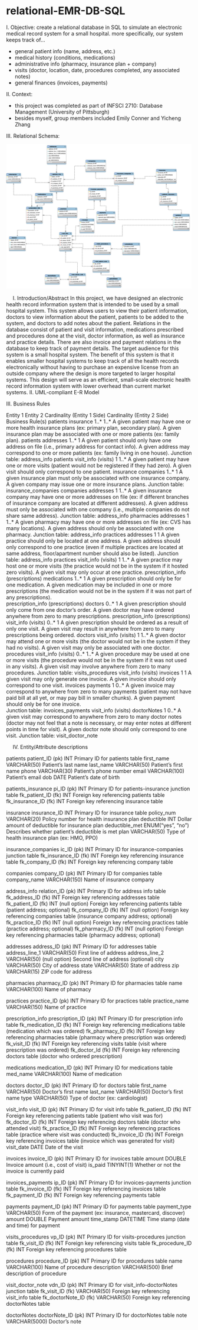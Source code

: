 # relational-EMR-DB-SQL

I. Objective: create a relational database in SQL to simulate an electronic medical record system for a small hospital. more specifically, our system keeps track of... 
- general patient info (name, address, etc.)
- medical history (conditions, medications)
- administrative info (pharmacy, insurance plan + company) 
- visits (doctor, location, date, procedures completed, any associated notes)
- general finances (invoices, payments) 

II. Context: 
- this project was completed as part of INFSCI 2710: Database Management (University of Pittsburgh) 
- besides myself, group members included Emily Conner and Yicheng Zhang

III. Relational Schema: 

![test](EMR-relational-diagram.jpg)

 
I.	Introduction/Abstract
In this project, we have designed an electronic health record information system that is intended to be used by a small hospital system. This system allows users to view their patient information, doctors to view information about the patient, patients to be added to the system, and doctors to add notes about the patient. Relations in the database consist of patient and visit information, medications prescribed and procedures done at the visit, doctor information, as well as insurance and practice details. There are also invoice and payment relations in the database to keep track of payment details.
	The target audience for this system is a small hospital system. The benefit of this system is that it enables smaller hospital systems to keep track of all the health records electronically without having to purchase an expensive license from an outside company where the design is more targeted to larger hospital systems. This design will serve as an efficient, small-scale electronic health record information system with lower overhead than current market systems.
II.	UML-compliant E-R Model
 
III.	Business Rules

Entity 1	Entity 2	Cardinality (Entity 1 Side)	Cardinality (Entity 2 Side)	Business Rule(s)
patients	insurance	1..*	1..*	A given patient may have one or more health insurance plans (ex: primary plan, secondary plan). A given insurance plan may be associated with one or more patients (ex: family plan).
patients	addresses	1..*	1	A given patient should only have one address on file (i.e., primary address for contact info). A given address may correspond to one or more patients (ex: family living in one house). 
Junction table: address_info
patients	visit_info (visits)	1	1..*	A given patient may have one or more visits (patient would not be registered if they had zero). A given visit should only correspond to one patient. 
insurance	companies	1..*	1	A given insurance plan must only be associated with one insurance company. A given company may issue one or more insurance plans. 
Junction table: insurance_companies
companies	addresses	1	1..*	A given insurance company may have one or more addresses on file (ex: if different branches of insurance company are located at different addresses). A given address must only be associated with one company (i.e., multiple companies do not share same address). 
Junction table: address_info
pharmacies	addresses	1	1..*	A given pharmacy may have one or more addresses on file (ex: CVS has many locations). A given address should only be associated with one pharmacy.
Junction table: address_info
practices	addresses	1	1	A given practice should only be located at one address. A given address should only correspond to one practice (even if multiple practices are located at same address, floor/apartment number should also be listed). 
Junction table: address_info
practices	visit_info (visits)	1	1..*	A given practice may host one or more visits (the practice would not be in the system if it hosted zero visits). A given visit may only occur at one practice. 
prescription_info (prescriptions)	medications	1..*	1	A given prescription should only be for one medication. A given medication may be included in one or more prescriptions (the medication would not be in the system if it was not part of any prescriptions).  
prescription_info (prescriptions)	doctors	0..*	1	A given prescription should only come from one doctor’s order. A given doctor may have ordered anywhere from zero to many prescriptions. 
prescription_info (prescriptions)	visit_info
(visits)	0..*	1	A given prescription should be ordered as a result of only one visit. A given visit may result in anywhere from zero to many prescriptions being ordered. 
doctors	visit_info
(visits)	1	1..*	A given doctor may attend one or more visits (the doctor would not be in the system if they had no visits). A given visit may only be associated with one doctor. 
procedures	visit_info
(visits)	0..*	1..*	A given procedure may be used at one or more visits (the procedure would not be in the system if it was not used in any visits). A given visit may involve anywhere from zero to many procedures. 
Junction table: visits_procedures
visit_info (visits)	invoices	1	1	A given visit may only generate one invoice. A given invoice should only correspond to one visit. 
invoices	payments	1	0..*	A given invoice may correspond to anywhere from zero to many payments (patient may not have paid bill at all yet, or may pay bill in smaller chunks). A given payment should only be for one invoice.  
Junction table: invoices_payments
visit_info (visits)	doctorNotes	1	0..*	A given visit may correspond to anywhere from zero to many doctor notes (doctor may not feel that a note is necessary, or may enter notes at different points in time for visit). A given doctor note should only correspond to one visit. 
Junction table: visit_doctor_note




 
IV.	Entity/Attribute descriptions 

patients
patient_ID (pk)	INT	Primary ID for patients table
first_name	VARCHAR(50)	Patient’s last name
last_name	VARCHAR(50)	Patient’s first name
phone	VARCHAR(30)	Patient’s phone number
email	VARCHAR(100)	Patient’s email
dob	DATE	Patient’s date of birth

patients_insurance
pi_ID (pk)	INT	Primary ID for patients-insurance junction table
fk_patient_ID (fk)	INT	Foreign key referencing patients table
fk_insurance_ID (fk)	INT	Foreign key referencing insurance table

insurance
insurance_ID	INT	Primary ID for insurance table
policy_num	VARCHAR(20)	Policy number for health insurance plan
deductible	INT	Dollar amount of deductible for insurance plan
deductible_met	ENUM(“yes”, “no”)	Describes whether patient’s deductible is met
plan	VARCHAR(50)	Type of health insurance plan (ex: HMO, PPO)

insurance_companies
ic_ID (pk)	INT	Primary ID for insurance-companies junction table
fk_insurance_ID (fk)	INT	Foreign key referencing insurance table 
fk_company_ID (fk)	INT	Foreign key referencing company table 

companies
company_ID (pk)	INT	Primary ID for companies table
company_name	VARCHAR(150)	Name of insurance company

address_info
relation_ID (pk)	INT	Primary ID for address info table
fk_address_ID (fk)	INT	Foreign key referencing addresses table
fk_patient_ID (fk)	INT (null option)	Foreign key referencing patients table (patient address; optional)
fk_company_ID (fk)	INT (null option)	Foreign key referencing companies table (insurance company address; optional)
fk_practice_ID (fk)	INT (null option)	Foreign key referencing practices table (practice address; optional)
fk_pharmacy_ID (fk)	INT (null option)	Foreign key referencing pharmacies table (pharmacy address; optional)

addresses
address_ID (pk)	INT	Primary ID for addresses table
address_line_1	VARCHAR(50)	First line of address
address_line_2	VARCHAR(50) (null option)	Second line of address (optional)
city	VARCHAR(50)	City of address
state	VARCHAR(50)	State of address
zip	VARCHAR(15)	ZIP code for address

pharmacies
pharmacy_ID (pk)	INT	Primary ID for pharmacies table
name	VARCHAR(100)	Name of pharmacy

practices
practice_ID (pk)	INT	Primary ID for practices table
practice_name	VARCHAR(150)	Name of practice

prescription_info
prescription_ID (pk)	INT	Primary ID for prescription info table
fk_medication_ID (fk)	INT	Foreign key referencing medications table (medication which was ordered)
fk_pharmacy_ID (fk)	INT	Foreign key referencing pharmacies table (pharmacy where prescription was ordered)
fk_visit_ID (fk)	INT	Foreign key referencing visits table (visit where prescription was ordered)
fk_doctor_Id (fk)	INT	Foreign key referencing doctors table (doctor who ordered prescription)

medications
medication_ID (pk)	INT	Primary ID for medications table
med_name	VARCHAR(100)	Name of medication

doctors
doctor_ID (pk)	INT	Primary ID for doctors table
first_name	VARCHAR(50)	Doctor’s first name
last_name	VARCHAR(50)	Doctor’s first name
type	VARCHAR(50)	Type of doctor (ex: cardiologist)

visit_info
visit_ID (pk)	INT	Primary ID for visit info table
fk_patient_ID (fk)	INT	Foreign key referencing patients table (patient who visit was for)
fk_doctor_ID (fk)	INT	Foreign key referencing doctors table (doctor who attended visit)
fk_practice_ID (fk)	INT	Foreign key referencing practices table (practice where visit was conducted)
fk_invoice_ID (fk)	INT	Foreign key referencing invoices table (invoice which was generated for visit)
visit_date	DATE	Date of the visit



invoices
invoice_ID (pk)	INT	Primary ID for invoices table
amount	DOUBLE	Invoice amount (i.e., cost of visit)
is_paid	TINYINT(1)	Whether or not the invoice is currently paid

invoices_payments
ip_ID (pk)	INT	Primary ID for invoices-payments junction table
fk_invoice_ID (fk)	INT	Foreign key referencing invoices table
fk_payment_ID (fk)	INT	Foreign key referencing payments table

payments
payment_ID (pk)	INT	Primary ID for payments table
payment_type	VARCHAR(50)	Form of the payment (ex: insurance, mastercard, discover)
amount	DOUBLE	Payment amount
time_stamp	DATETIME	Time stamp (date and time) for payment

visits_procedures
vp_ID (pk)	INT	Primary ID for visits-procedures junction table
fk_visit_ID (fk)	INT	Foreign key referencing visits table
fk_procedure_ID (fk)	INT	Foreign key referencing procedures table 

procedures
procedure_ID (pk)	INT	Primary ID for procedures table
name	VARCHAR(100)	Name of procedure
description	VARCHAR(500)	Brief description of procedure




visit_doctor_note
vdn_ID (pk)	INT	Primary ID for visit_info-doctorNotes junction table
fk_visit_ID (fk)	VARCHAR(50)	Foreign key referencing visit_info table
fk_doctorNote_ID (fk)	VARCHAR(50)	Foreign key referencing doctorNotes table

doctorNotes
doctorNote_ID (pk)	INT	Primary ID for doctorNotes table
note	VARCHAR(5000)	Doctor’s note


